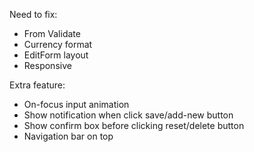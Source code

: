 Need to fix:

- From Validate
- Currency format
- EditForm layout
- Responsive


Extra feature:
- On-focus input animation
- Show notification when click save/add-new button
- Show confirm box before clicking reset/delete button
- Navigation bar on top